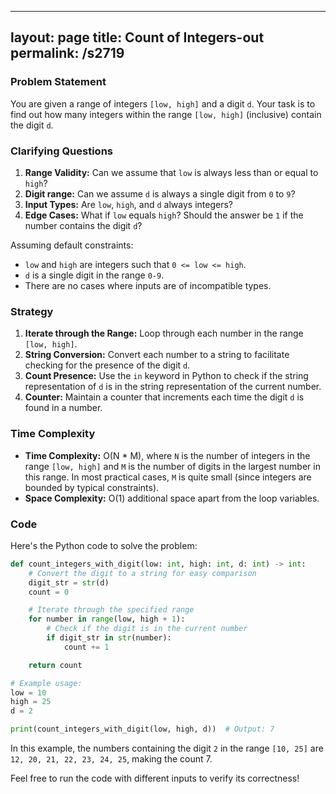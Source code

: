 
---
layout: page
title:  Count of Integers-out
permalink: /s2719
---

### Problem Statement

You are given a range of integers `[low, high]` and a digit `d`. Your task is to find out how many integers within the range `[low, high]` (inclusive) contain the digit `d`.

### Clarifying Questions

1. **Range Validity:** Can we assume that `low` is always less than or equal to `high`?
2. **Digit range:** Can we assume `d` is always a single digit from `0` to `9`?
3. **Input Types:** Are `low`, `high`, and `d` always integers?
4. **Edge Cases:** What if `low` equals `high`? Should the answer be `1` if the number contains the digit `d`?

Assuming default constraints:
- `low` and `high` are integers such that `0 <= low <= high`.
- `d` is a single digit in the range `0-9`.
- There are no cases where inputs are of incompatible types.

### Strategy

1. **Iterate through the Range:** Loop through each number in the range `[low, high]`.
2. **String Conversion:** Convert each number to a string to facilitate checking for the presence of the digit `d`.
3. **Count Presence:** Use the `in` keyword in Python to check if the string representation of `d` is in the string representation of the current number.
4. **Counter:** Maintain a counter that increments each time the digit `d` is found in a number.

### Time Complexity

- **Time Complexity:** O(N * M), where `N` is the number of integers in the range `[low, high]` and `M` is the number of digits in the largest number in this range. In most practical cases, `M` is quite small (since integers are bounded by typical constraints).
- **Space Complexity:** O(1) additional space apart from the loop variables.

### Code

Here's the Python code to solve the problem:

```python
def count_integers_with_digit(low: int, high: int, d: int) -> int:
    # Convert the digit to a string for easy comparison
    digit_str = str(d)
    count = 0

    # Iterate through the specified range
    for number in range(low, high + 1):
        # Check if the digit is in the current number
        if digit_str in str(number):
            count += 1

    return count

# Example usage:
low = 10
high = 25
d = 2

print(count_integers_with_digit(low, high, d))  # Output: 7
```

In this example, the numbers containing the digit `2` in the range `[10, 25]` are `12, 20, 21, 22, 23, 24, 25`, making the count 7.

Feel free to run the code with different inputs to verify its correctness!